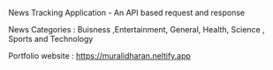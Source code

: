 News Tracking Application -  An API based request and response

News Categories : Buisness ,Entertainment, General, Health, Science , Sports and Technology

Portfolio website : https://muralidharan.neltify.app
